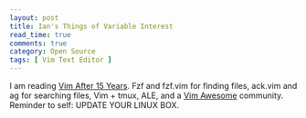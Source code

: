 ```yaml
---
layout: post
title: Ian's Things of Variable Interest
read_time: true  
comments: true
category: Open Source
tags: [ Vim Text Editor ]
---
```


I am reading [Vim After 15 Years](https://statico.github.io/). Fzf and fzf.vim for finding files, ack.vim and ag for searching files, Vim + tmux, ALE, and a [Vim Awesome](https://vimawesome.com/) community. 
Reminder to self: UPDATE YOUR LINUX BOX. 
